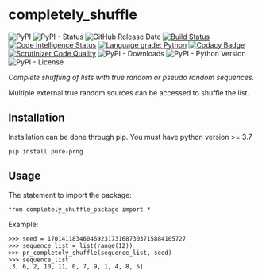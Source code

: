 # completely_shuffle

![PyPI](https://img.shields.io/pypi/v/completely_shuffle?color=red)
![PyPI - Status](https://img.shields.io/pypi/status/completely_shuffle)
![GitHub Release Date](https://img.shields.io/github/release-date/fsssosei/completely_shuffle)
[![Build Status](https://scrutinizer-ci.com/g/fsssosei/completely_shuffle/badges/build.png?b=main)](https://scrutinizer-ci.com/g/fsssosei/completely_shuffle/build-status/main)
[![Code Intelligence Status](https://scrutinizer-ci.com/g/fsssosei/completely_shuffle/badges/code-intelligence.svg?b=main)](https://scrutinizer-ci.com/code-intelligence)
[![Language grade: Python](https://img.shields.io/lgtm/grade/python/g/fsssosei/completely_shuffle.svg?logo=lgtm&logoWidth=18)](https://lgtm.com/projects/g/fsssosei/completely_shuffle/context:python)
[![Codacy Badge](https://api.codacy.com/project/badge/Grade/bf34f8d12be84b4492a5a3709df0aae5)](https://www.codacy.com/manual/fsssosei/completely_shuffle?utm_source=github.com&amp;utm_medium=referral&amp;utm_content=fsssosei/completely_shuffle&amp;utm_campaign=Badge_Grade)
[![Scrutinizer Code Quality](https://scrutinizer-ci.com/g/fsssosei/completely_shuffle/badges/quality-score.png?b=main)](https://scrutinizer-ci.com/g/fsssosei/completely_shuffle/?branch=main)
![PyPI - Downloads](https://img.shields.io/pypi/dw/completely_shuffle?label=PyPI%20-%20Downloads)
![PyPI - Python Version](https://img.shields.io/pypi/pyversions/completely_shuffle)
![PyPI - License](https://img.shields.io/pypi/l/completely_shuffle)

*Complete shuffling of lists with true random or pseudo random sequences.*

Multiple external true random sources can be accessed to shuffle the list.

## Installation

Installation can be done through pip. You must have python version >= 3.7

	pip install pure-prng

## Usage

The statement to import the package:

	from completely_shuffle_package import *
	
Example:

	>>> seed = 170141183460469231731687303715884105727
	>>> sequence_list = list(range(12))
	>>> pr_completely_shuffle(sequence_list, seed)
	>>> sequence_list
	[3, 6, 2, 10, 11, 0, 7, 9, 1, 4, 8, 5]
